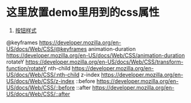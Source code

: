# 这里放置demo里用到的css属性

1. [按钮样式](1-button.html)


@keyframes https://developer.mozilla.org/en-US/docs/Web/CSS/@keyframes
animation-duration https://developer.mozilla.org/en-US/docs/Web/CSS/animation-duration
rotateY https://developer.mozilla.org/en-US/docs/Web/CSS/transform-function/rotateY
nth-child https://developer.mozilla.org/en-US/docs/Web/CSS/:nth-child
z-index https://developer.mozilla.org/en-US/docs/Web/CSS/z-index
::before https://developer.mozilla.org/en-US/docs/Web/CSS/::before
::after https://developer.mozilla.org/en-US/docs/Web/CSS/::after